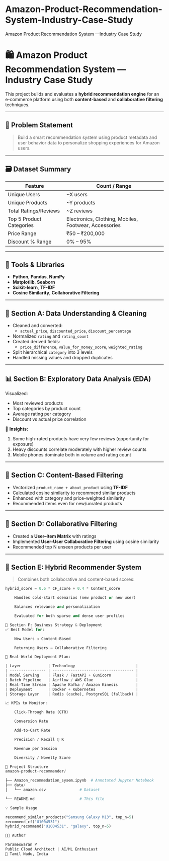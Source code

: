 # Amazon-Product-Recommendation-System-Industry-Case-Study
Amazon Product Recommendation System —Industry Case Study
# 🛍️ Amazon Product Recommendation System — Industry Case Study

This project builds and evaluates a **hybrid recommendation engine** for an e-commerce platform using both **content-based** and **collaborative filtering** techniques.

---

## 📌 Problem Statement

> Build a smart recommendation system using product metadata and user behavior data to personalize shopping experiences for Amazon users.

---

## 🗃️ Dataset Summary

| Feature                    | Count / Range                          |
|---------------------------|----------------------------------------|
| Unique Users              | ~X users                               |
| Unique Products           | ~Y products                            |
| Total Ratings/Reviews     | ~Z reviews                             |
| Top 5 Product Categories  | Electronics, Clothing, Mobiles, Footwear, Accessories |
| Price Range               | ₹50 – ₹200,000                         |
| Discount % Range          | 0% – 95%                               |

---

## 🔧 Tools & Libraries

- **Python**, **Pandas**, **NumPy**
- **Matplotlib**, **Seaborn**
- **Scikit-learn**, **TF-IDF**
- **Cosine Similarity**, **Collaborative Filtering**

---

## 🧼 Section A: Data Understanding & Cleaning

- Cleaned and converted:
  - `actual_price`, `discounted_price`, `discount_percentage`
- Normalized `rating` and `rating_count`
- Created derived fields:
  - `price_difference`, `value_for_money_score`, `weighted_rating`
- Split hierarchical `category` into 3 levels
- Handled missing values and dropped duplicates

---

## 📊 Section B: Exploratory Data Analysis (EDA)

Visualized:
- Most reviewed products
- Top categories by product count
- Average rating per category
- Discount vs actual price correlation

🧠 **Insights:**
1. Some high-rated products have very few reviews (opportunity for exposure)
2. Heavy discounts correlate moderately with higher review counts
3. Mobile phones dominate both in volume and rating count

---

## 🧠 Section C: Content-Based Filtering

- Vectorized `product_name + about_product` using **TF-IDF**
- Calculated cosine similarity to recommend similar products
- Enhanced with category and price-weighted similarity
- Recommended items even for new/unrated products

---

## 🤝 Section D: Collaborative Filtering

- Created a **User–Item Matrix** with ratings
- Implemented **User-User Collaborative Filtering** using cosine similarity
- Recommended top N unseen products per user

---

## 🔀 Section E: Hybrid Recommender System

> Combines both collaborative and content-based scores:

```python
hybrid_score = 0.6 * CF_score + 0.4 * Content_score

    Handles cold-start scenarios (new product or new user)

    Balances relevance and personalization

    Evaluated for both sparse and dense user profiles

🚀 Section F: Business Strategy & Deployment
✅ Best Model for:

    New Users → Content-Based

    Returning Users → Collaborative Filtering

🔧 Real-World Deployment Plan:

| Layer            | Technology                           |
| ---------------- | ------------------------------------ |
| Model Serving    | Flask / FastAPI + Gunicorn           |
| Batch Pipeline   | Airflow / AWS Glue                   |
| Real-Time Stream | Apache Kafka / Amazon Kinesis        |
| Deployment       | Docker + Kubernetes                  |
| Storage Layer    | Redis (cache), PostgreSQL (fallback) |

📈 KPIs to Monitor:

    Click-Through Rate (CTR)

    Conversion Rate

    Add-to-Cart Rate

    Precision / Recall @ K

    Revenue per Session

    Diversity / Novelty Score

📁 Project Structure
amazon-product-recommender/

├── Amazon_recommedation_sysem.ipynb  # Annotated Jupyter Notebook
├── data/
│   └── amazon.csv               # Dataset

└── README.md                    # This file

💡 Sample Usage

recommend_similar_products("Samsung Galaxy M13", top_n=5)
recommend_cf("U1004531")
hybrid_recommend("U1004531", "galaxy", top_n=5)

👨‍💻 Author

Parameswaran P
Public Cloud Architect | AI/ML Enthusiast
📍 Tamil Nadu, India
